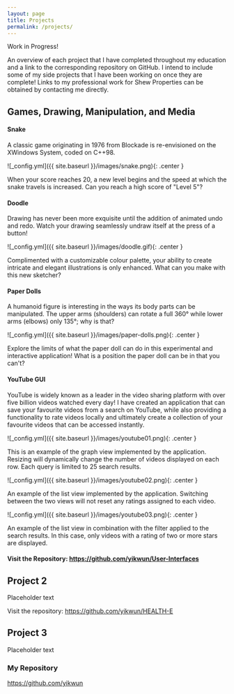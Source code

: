 ```yaml
---
layout: page
title: Projects
permalink: /projects/
---
```


Work in Progress!

An overview of each project that I have completed throughout my education and a link to the corresponding repository on GitHub. I intend to include some of my side projects that I have been working on once they are complete! Links to my professional work for Shew Properties can be obtained by contacting me directly.

## Games, Drawing, Manipulation, and Media
#### Snake

A classic game originating in 1976 from Blockade is re-envisioned on the XWindows System, coded on C++98. 

![_config.yml]({{ site.baseurl }}/images/snake.png){: .center }


When your score reaches 20, a new level begins and the speed at which the snake travels is increased. Can you reach a high score of "Level 5"?

#### Doodle

Drawing has never been more exquisite until the addition of animated undo and redo. Watch your drawing seamlessly undraw itself at the press of a button!

![_config.yml]({{ site.baseurl }}/images/doodle.gif){: .center }


Complimented with a customizable colour palette, your ability to create intricate and elegant illustrations is only enhanced. What can you make with this new sketcher?

#### Paper Dolls

A humanoid figure is interesting in the ways its body parts can be manipulated. The upper arms (shoulders) can rotate a full 360° while lower arms (elbows) only 135°; why is that?

![_config.yml]({{ site.baseurl }}/images/paper-dolls.png){: .center }


Explore the limits of what the paper doll can do in this experimental and interactive application! What is a position the paper doll can be in that you can't?

#### YouTube GUI

YouTube is widely known as a leader in the video sharing platform with over five billion videos watched every day! I have created an application that can save your favourite videos from a search on YouTube, while also providing a functionality to rate videos locally and ultimately create a collection of your favourite videos that can be accessed instantly.

![_config.yml]({{ site.baseurl }}/images/youtube01.png){: .center }


This is an example of the graph view implemented by the application. Resizing will dynamically change the number of videos displayed on each row. Each query is limited to 25 search results.

![_config.yml]({{ site.baseurl }}/images/youtube02.png){: .center }


An example of the list view implemented by the application. Switching between the two views will not reset any ratings assigned to each video. 

![_config.yml]({{ site.baseurl }}/images/youtube03.png){: .center }


An example of the list view in combination with the filter applied to the search results. In this case, only videos with a rating of two or more stars are displayed.

#### Visit the Repository: <https://github.com/yikwun/User-Interfaces>

## Project 2

Placeholder text

Visit the repository: <https://github.com/yikwun/HEALTH-E>

## Project 3

Placeholder text

### My Repository

<https://github.com/yikwun>
